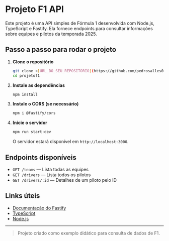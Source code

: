 # Projeto F1 API

Este projeto é uma API simples de Fórmula 1 desenvolvida com Node.js, TypeScript e Fastify. Ela fornece endpoints para consultar informações sobre equipes e pilotos da temporada 2025.

## Passo a passo para rodar o projeto

1. **Clone o repositório**
   ```bash
   git clone <[URL_DO_SEU_REPOSITORIO](https://github.com/pedrosalles068/projetof1.git)>
   cd projetof1
   ```
2. **Instale as dependências**
   ```bash
   npm install
   ```
3. **Instale o CORS (se necessário)**
   ```bash
   npm i @fastify/cors
   ```
4. **Inicie o servidor**
   ```bash
   npm run start:dev
   ```
   O servidor estará disponível em `http://localhost:3000`.

## Endpoints disponíveis

- `GET /teams` — Lista todas as equipes
- `GET /drivers` — Lista todos os pilotos
- `GET /drivers/:id` — Detalhes de um piloto pelo ID

## Links úteis

- [Documentação do Fastify](https://www.fastify.io/docs/latest/)
- [TypeScript](https://www.typescriptlang.org/)
- [Node.js](https://nodejs.org/)

---

> Projeto criado como exemplo didático para consulta de dados de F1.
